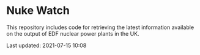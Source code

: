 # Nuke Watch

This repository includes code for retrieving the latest information available on the output of EDF nuclear power plants in the UK.

Last updated: 2021-07-15 10:08